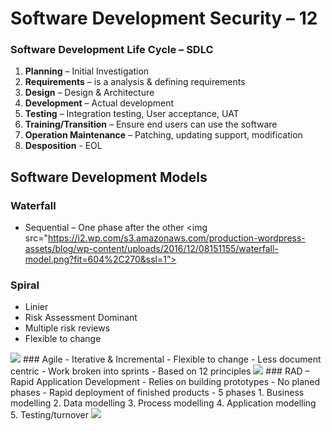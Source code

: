 # Software Development Security – 12
### Software Development Life Cycle – SDLC
1.	**Planning** – Initial Investigation
2.	**Requirements** – is a analysis & defining requirements
3.	**Design** – Design & Architecture
4.	**Development** – Actual development
5.	**Testing** – Integration testing, User acceptance, UAT
6.	**Training/Transition** – Ensure end users can use the software
7.	**Operation Maintenance** – Patching, updating support, modification
8.	**Desposition** - EOL
 ## Software Development Models
### Waterfall
-	Sequential – One phase after the other
<img src="https://i2.wp.com/s3.amazonaws.com/production-wordpress-assets/blog/wp-content/uploads/2016/12/08151155/waterfall-model.png?fit=604%2C270&ssl=1”>
### Spiral
-	Linier
-	Risk Assessment Dominant 
-	Multiple risk reviews
-	Flexible to change
<img src="https://electricalfundablog.com/wp-content/uploads/2018/09/Spiral-Software-Development-Model_thumb.png">
### Agile
-	Iterative & Incremental
-	Flexible to change 
-	Less document centric
-	Work broken into sprints
-	Based on 12 principles 
<img src="https://cdn2.velvetech.com/wp-content/uploads/2019/08/agile-software-development.jpg">
### RAD – Rapid Application Development
-	Relies on building prototypes
-	No planed phases
-	Rapid deployment of finished products
-	5 phases
1.	Business modelling
2.	Data modelling
3.	Process modelling
4.	Application modelling
5.	Testing/turnover
<img src="https://www.w3schools.in//wp-content/uploads/2019/03/SDLC-RAD-Model.png">
